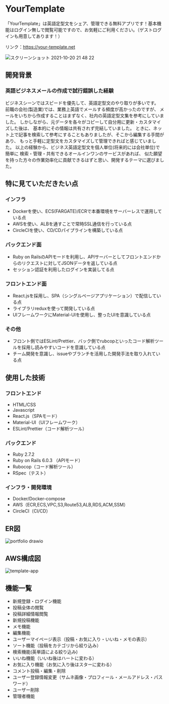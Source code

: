 # YourTemplate

「YourTemplate」は英語定型文をシェア、管理できる無料アプリです！基本機能はログイン無しで閲覧可能ですので、お気軽にご利用ください。（ゲストログインも用意してあります！）

リンク：https://your-template.net

![スクリーンショット 2021-10-20 21 48 22](https://user-images.githubusercontent.com/67878526/138095935-85f58c11-4992-4082-8a94-6b6251e5620b.png)

## 開発背景

### 英語ビジネスメールの作成で試行錯誤した経験
ビジネスシーンではスピードを優先して、英語定型文のやり取りが多いです。
前職の会社(製造業)では、業務上英語でメールする頻度が高かったのですが、
メールをいちから作成することはまずなく、社内の英語定型文集を参考にしていました。
しかしながら、元データを各々がコピーして自分用に更新・カスタマイズした後は、
基本的にその情報は共有されず完結していました。
ときに、ネット上で記事を検索して参考にすることもありましたが、そこから編集する手間があり、
もっと手軽に定型文をカスタマイズして管理できればと感じていました。
以上の経験から、ビジネス英語定型文を個人単位(将来的には会社単位)で簡単に
検索・管理・共有できるオールインワンのサービスがあれば、
似た願望を持った方々の作業効率化に貢献できるはずと思い、開発するテーマに選びました。

## 特に見ていただきたい点
### インフラ
- Dockerを使い、ECS(FARGATE)/ECRで本番環境をサーバーレスで運用している点
- AWSを使い、ALBを通すことで常時SSL通信を行っている点
- CircleCIを使い、CD/CDパイプラインを構築している点
### バックエンド面
- Ruby on RailsのAPIモードを利用し、APIサーバーとしてフロントエンドからのリクエストに対してJSONデータを返している点
- セッション認証を利用したログインを実装してる点
### フロントエンド面
- React.jsを採用し、SPA（シングルページアプリケーション）で配信している点
- ライブラリreduxを使って開発している点
- UIフレームワークにMaterial-UIを使用し、整ったUIを意識している点
### その他
- フロント側ではESLint/Prettier、バック側でrubcopといったコード解析ツールを採用し読みやすいコードを意識している点
- チーム開発を意識し、issueやブランチを活用した開発手法を取り入れている点


## 使用した技術
### フロントエンド
- HTML/CSS
- Javascript
- React.js（SPAモード）
- Material-UI（UIフレームワーク）
- ESLint/Prettier（コード解析ツール）
### バックエンド
- Ruby 2.7.2
- Ruby on Rails 6.0.3 （APIモード）
- Rubocop（コード解析ツール）
- RSpec（テスト）
### インフラ・開発環境
- Docker/Docker-compose
- AWS（ECR,ECS,VPC,S3,Route53,ALB,RDS,ACM,SSM）
- CircleCI（CI/CD）


## ER図

![portfolio drawio](https://user-images.githubusercontent.com/67878526/138094535-cc5e5629-28d7-49a5-ac1e-006c2d8f8229.png)


## AWS構成図

![template-app](https://user-images.githubusercontent.com/67878526/138094985-547295f8-cfbe-45ff-81ed-f30f24646621.png)


## 機能一覧
- 新規登録・ログイン機能
- 投稿全体の閲覧
- 投稿詳細情報閲覧
- 新規投稿機能
- メモ機能
- 編集機能
- ユーザーマイページ表示（投稿・お気に入り・いいね・メモの表示）
- ソート機能（投稿をカテゴリから絞り込み）
- 検索機能(英単語による絞り込み)
- いいね機能（いいね後はハートに変わる）
- お気に入り機能（お気に入り後はスターに変わる）
- コメント投稿・編集・削除
- ユーザー登録情報変更（サムネ画像・プロフィール・メールアドレス・パスワード）
- ユーザー削除
- 管理者機能

